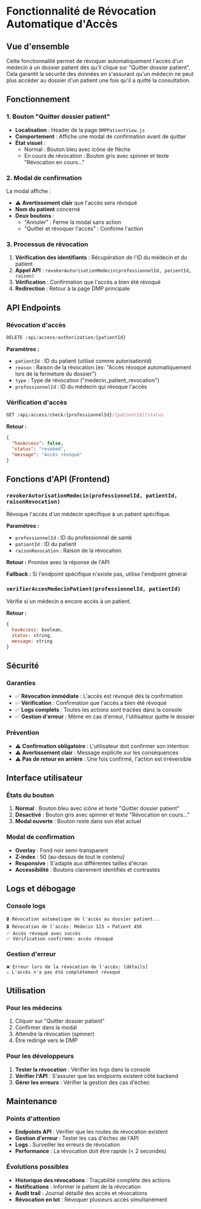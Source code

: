 # Fonctionnalité de Révocation Automatique d'Accès

## Vue d'ensemble

Cette fonctionnalité permet de révoquer automatiquement l'accès d'un médecin à un dossier patient dès qu'il clique sur "Quitter dossier patient". Cela garantit la sécurité des données en s'assurant qu'un médecin ne peut plus accéder au dossier d'un patient une fois qu'il a quitté la consultation.

## Fonctionnement

### 1. Bouton "Quitter dossier patient"

- **Localisation** : Header de la page `DMPPatientView.js`
- **Comportement** : Affiche une modal de confirmation avant de quitter
- **État visuel** : 
  - Normal : Bouton bleu avec icône de flèche
  - En cours de révocation : Bouton gris avec spinner et texte "Révocation en cours..."

### 2. Modal de confirmation

La modal affiche :
- ⚠️ **Avertissement clair** que l'accès sera révoqué
- **Nom du patient** concerné
- **Deux boutons** :
  - "Annuler" : Ferme la modal sans action
  - "Quitter et révoquer l'accès" : Confirme l'action

### 3. Processus de révocation

1. **Vérification des identifiants** : Récupération de l'ID du médecin et du patient
2. **Appel API** : `revokerAutorisationMedecin(professionnelId, patientId, raison)`
3. **Vérification** : Confirmation que l'accès a bien été révoqué
4. **Redirection** : Retour à la page DMP principale

## API Endpoints

### Révocation d'accès
```javascript
DELETE /api/access/authorization/{patientId}
```

**Paramètres :**
- `patientId` : ID du patient (utilisé comme autorisationId)
- `reason` : Raison de la révocation (ex: "Accès révoqué automatiquement lors de la fermeture du dossier")
- `type` : Type de révocation ("medecin_patient_revocation")
- `professionnelId` : ID du médecin qui révoque l'accès

### Vérification d'accès
```javascript
GET /api/access/check/{professionnelId}/{patientId}/status
```

**Retour :**
```json
{
  "hasAccess": false,
  "status": "revoked",
  "message": "Accès révoqué"
}
```

## Fonctions d'API (Frontend)

### `revokerAutorisationMedecin(professionnelId, patientId, raisonRevocation)`

Révoque l'accès d'un médecin spécifique à un patient spécifique.

**Paramètres :**
- `professionnelId` : ID du professionnel de santé
- `patientId` : ID du patient
- `raisonRevocation` : Raison de la révocation

**Retour :** Promise avec la réponse de l'API

**Fallback :** Si l'endpoint spécifique n'existe pas, utilise l'endpoint général

### `verifierAccesMedecinPatient(professionnelId, patientId)`

Vérifie si un médecin a encore accès à un patient.

**Retour :**
```javascript
{
  hasAccess: boolean,
  status: string,
  message: string
}
```

## Sécurité

### Garanties
- ✅ **Révocation immédiate** : L'accès est révoqué dès la confirmation
- ✅ **Vérification** : Confirmation que l'accès a bien été révoqué
- ✅ **Logs complets** : Toutes les actions sont tracées dans la console
- ✅ **Gestion d'erreur** : Même en cas d'erreur, l'utilisateur quitte le dossier

### Prévention
- ⚠️ **Confirmation obligatoire** : L'utilisateur doit confirmer son intention
- ⚠️ **Avertissement clair** : Message explicite sur les conséquences
- ⚠️ **Pas de retour en arrière** : Une fois confirmé, l'action est irréversible

## Interface utilisateur

### États du bouton
1. **Normal** : Bouton bleu avec icône et texte "Quitter dossier patient"
2. **Désactivé** : Bouton gris avec spinner et texte "Révocation en cours..."
3. **Modal ouverte** : Bouton reste dans son état actuel

### Modal de confirmation
- **Overlay** : Fond noir semi-transparent
- **Z-index** : 50 (au-dessus de tout le contenu)
- **Responsive** : S'adapte aux différentes tailles d'écran
- **Accessibilité** : Boutons clairement identifiés et contrastés

## Logs et débogage

### Console logs
```
🔒 Révocation automatique de l'accès au dossier patient...
🔒 Révocation de l'accès: Médecin 123 → Patient 456
✅ Accès révoqué avec succès
✅ Vérification confirmée: accès révoqué
```

### Gestion d'erreur
```
❌ Erreur lors de la révocation de l'accès: [détails]
⚠️ L'accès n'a pas été complètement révoqué
```

## Utilisation

### Pour les médecins
1. Cliquer sur "Quitter dossier patient"
2. Confirmer dans la modal
3. Attendre la révocation (spinner)
4. Être redirigé vers le DMP

### Pour les développeurs
1. **Tester la révocation** : Vérifier les logs dans la console
2. **Vérifier l'API** : S'assurer que les endpoints existent côté backend
3. **Gérer les erreurs** : Vérifier la gestion des cas d'échec

## Maintenance

### Points d'attention
- **Endpoints API** : Vérifier que les routes de révocation existent
- **Gestion d'erreur** : Tester les cas d'échec de l'API
- **Logs** : Surveiller les erreurs de révocation
- **Performance** : La révocation doit être rapide (< 2 secondes)

### Évolutions possibles
- **Historique des révocations** : Traçabilité complète des actions
- **Notifications** : Informer le patient de la révocation
- **Audit trail** : Journal détaillé des accès et révocations
- **Révocation en lot** : Révoquer plusieurs accès simultanément
